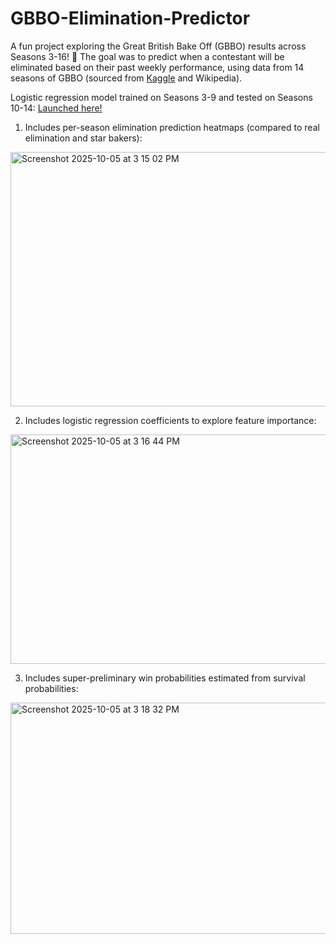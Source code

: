 # GBBO-Elimination-Predictor
A fun project exploring the Great British Bake Off (GBBO) results across Seasons 3-16! 🎂 The goal was to predict when a contestant will be eliminated based on their past weekly performance, using data from 14 seasons of GBBO (sourced from [Kaggle](https://www.kaggle.com/datasets/sarahvitvitskiy/great-british-bake-off-results-seasons-1-14) and Wikipedia).

Logistic regression model trained on Seasons 3-9 and tested on Seasons 10-14:
[Launched here!](https://gbbo-predictor.streamlit.app)

1) Includes per-season elimination prediction heatmaps (compared to real elimination and star bakers):

<img width="668" height="407" alt="Screenshot 2025-10-05 at 3 15 02 PM" src="https://github.com/user-attachments/assets/e5dee9eb-f404-4cd9-942e-da308fd18ff7" />


2) Includes logistic regression coefficients to explore feature importance:
<img width="694" height="367" alt="Screenshot 2025-10-05 at 3 16 44 PM" src="https://github.com/user-attachments/assets/87bec394-dc17-491b-bc03-b6f6e6255cc6" />


3) Includes super-preliminary win probabilities estimated from survival probabilities:
<img width="745" height="370" alt="Screenshot 2025-10-05 at 3 18 32 PM" src="https://github.com/user-attachments/assets/09be26e8-e3fc-41a5-b4a4-d89cbe1a495d" />
